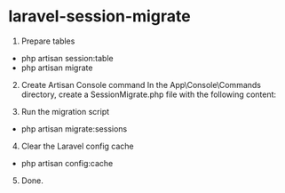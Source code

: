 # laravel-session-migrate

1. Prepare tables
- php artisan session:table
- php artisan migrate


2. Create Artisan Console command
In the App\Console\Commands directory, create a SessionMigrate.php file with the following content:


3. Run the migration script
- php artisan migrate:sessions


4. Clear the Laravel config cache
- php artisan config:cache


5. Done.
